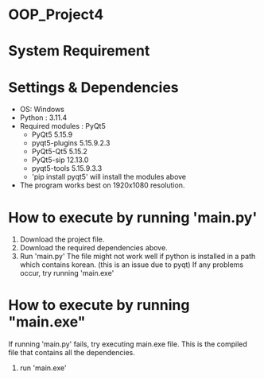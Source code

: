 # OOP_Project4
# System Requirement
# Settings & Dependencies
- OS: Windows 
- Python : 3.11.4
- Required modules : PyQt5
  - PyQt5 5.15.9
  - pyqt5-plugins 5.15.9.2.3
  - PyQt5-Qt5 5.15.2
  - PyQt5-sip 12.13.0
  - pyqt5-tools 5.15.9.3.3
  - 'pip install pyqt5' will install the modules above
- The program works best on 1920x1080 resolution.

    
# How to execute by running 'main.py'
1) Download the project file.
2) Download the required dependencies above.
3) Run 'main.py'
The file might not work well if python is installed in a path which contains korean.
(this is an issue due to pyqt)
If any problems occur, try running 'main.exe'

# How to execute by running "main.exe"
If running 'main.py' fails, try executing main.exe file.
This is the compiled file that contains all the dependencies.
1) run 'main.exe'
